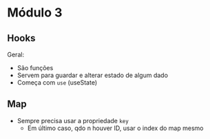 # Módulo 3

## Hooks

Geral:
  * São funções
  * Servem para guardar e alterar estado de algum dado
  * Começa com `use` (useState)

## Map

* Sempre precisa usar a propriedade `key`
  * Em último caso, qdo n houver ID, usar o index do map mesmo

